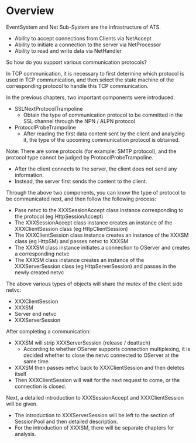 # Overview

EventSystem and Net Sub-System are the infrastructure of ATS.
  - Ability to accept connections from Clients via NetAccept
  - Ability to initiate a connection to the server via NetProcessor
  - Ability to read and write data via NetHandler

So how do you support various communication protocols?

In TCP communication, it is necessary to first determine which protocol is used in TCP communication, and then select the state machine of the corresponding protocol to handle this TCP communication.

In the previous chapters, two important components were introduced:

  - SSLNextProtocolTrampoline
    - Obtain the type of communication protocol to be committed in the SSL channel through the NPN / ALPN protocol
  - ProtocolProbeTrampoline
    - After reading the first data content sent by the client and analyzing it, the type of the upcoming communication protocol is obtained.

Note: There are some protocols (for example: SMTP protocol), and the protocol type cannot be judged by ProtocolProbeTrampoline.

  - After the client connects to the server, the client does not send any information.
  - Instead, the server first sends the content to the client.

Through the above two components, you can know the type of protocol to be communicated next, and then follow the following process:

  - Pass netvc to the XXXSessionAccept class instance corresponding to the protocol (eg HttpSessionAccept)
  - The XXXSessionAccept class instance creates an instance of the XXXClientSession class (eg HttpClientSession)
  - The XXXClientSession class instance creates an instance of the XXXSM class (eg HttpSM) and passes netvc to XXXSM
  - The XXXSM class instance initiates a connection to OServer and creates a corresponding netvc
  - The XXXSM class instance creates an instance of the XXXServerSession class (eg HttpServerSession) and passes in the newly created netvc

The above various types of objects will share the mutex of the client side netvc:

  - XXXClientSession
  - XXXSM
  - Server end netvc
  - XXXServerSession

After completing a communication:

  - XXXSM will strip XXXServerSession (release / deattach)
    - According to whether OServer supports connection multiplexing, it is decided whether to close the netvc connected to OServer at the same time.
  - XXXSM then passes netvc back to XXXClientSession and then deletes itself
  - Then XXXClientSession will wait for the next request to come, or the connection is closed.

Next, a detailed introduction to XXXSessionAccept and XXXClientSession will be given.

  - The introduction to XXXServerSession will be left to the section of SessionPool and then detailed description.
  - For the introduction of XXXSM, there will be separate chapters for analysis.

